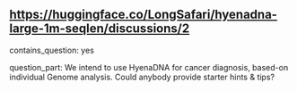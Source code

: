 ## https://huggingface.co/LongSafari/hyenadna-large-1m-seqlen/discussions/2

contains_question: yes

question_part: We intend to use HyenaDNA for cancer diagnosis, based-on individual Genome analysis. Could anybody provide starter hints & tips?